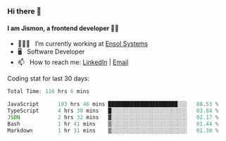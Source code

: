 ### Hi there 👋

#### I am Jismon, a frontend developer 👦🏻

- 🧑🏻‍💻   &nbsp; I’m currently working at <a href='https://www.ensolsystems.com/' target="_blank">Ensol Systems</a>
- 🖥   &nbsp; Software Developer
- 📫   &nbsp; How to reach me: <a href='https://www.linkedin.com/in/jismonthomas/'>LinkedIn</a> | <a href='mailto:hellojismonthomas@gmail.com'>Email</a>

Coding stat for last 30 days:
<!--START_SECTION:waka-->

```javascript
Total Time: 116 hrs 6 mins

JavaScript      103 hrs 46 mins ██████████████████████░░░   88.53 %
TypeScript      4 hrs 30 mins   █░░░░░░░░░░░░░░░░░░░░░░░░   03.84 %
JSON            2 hrs 32 mins   ▓░░░░░░░░░░░░░░░░░░░░░░░░   02.17 %
Bash            1 hr 41 mins    ▒░░░░░░░░░░░░░░░░░░░░░░░░   01.44 %
Markdown        1 hr 31 mins    ▒░░░░░░░░░░░░░░░░░░░░░░░░   01.30 %
```

<!--END_SECTION:waka-->

<!--
**jismonthomas/jismonthomas** is a ✨ _special_ ✨ repository because its `README.md` (this file) appears on your GitHub profile.

Here are some ideas to get you started:

- 🔭 I’m currently working on ...
- 🌱 I’m currently learning ...
- 👯 I’m looking to collaborate on ...
- 🤔 I’m looking for help with ...
- 💬 Ask me about ...
- 📫 How to reach me: ...
- 😄 Pronouns: ...
- ⚡ Fun fact: ...
-->
